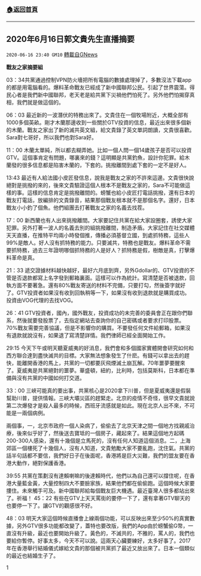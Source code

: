 ###  [:house:返回首頁](https://github.com/ourhimalayas/txt)
---

## 2020年6月16日郭文貴先生直播摘要
`2020-06-16 23:40 GM10` [轉載自GNews](https://gnews.org/zh-hant/236352/)

**戰友之家摘要組**

03：34共黨通過控制VPN防火墻把所有電腦的數據處理掉了，多數沒法下載app的都是用電腦看的。爆料革命戰友已經成了新中國聯邦公民。引起了世界震蕩。得民心者是我們新中國聯邦，老天老是給共黨下災禍他們怕死了。另外他們怕揭穿真相，我們就是做這個的。

06：03 最近新的一波潛伏的特務出來了。文貴住在一個牧場附近，大概全部有1000多個英畝。剛才木蘭那邊收到一些關於GTV投資的信息，最近出來很多個新的木蘭。戰友之家出了新的滅共英文組，給文貴錄了英文單詞朗讀，文貴很喜歡。Sara對七哥好，所以我們也對Sara好。

11：00 木蘭太單純，所以都去糊弄她。比如一個人問一個14歲孩子是否可以投資GTV。這個事肯定有問題，哪裏來的錢？這明顯是共黨釣魚，設計你犯罪。給木蘭發的很多信息都是陷害木蘭的，下套的。挑撥離間到處下套的一定不是好人。

13:43 最近有人給法國小皮匠發信息，說我是戰友之家的不許來這邊。文貴很快說絕對是挑撥的來的，後來文貴驗證這個人根本不是戰友之家的，Sara不可能做這樣的事。這樣的信息肯定是挑撥離間的。螃蟹也給小皮匠打電話挑撥，還有日本的戰友打電話，放編排的文貴錄音，結果那個戰友根本就不是那個名字。還好，日本戰友小小釣了個魚。他們組團去打著戰友之家的名義去找茬。

17：00 新西蘭也有人出來挑撥離間。大家要記住共黨在給大家設圈套，誘使大家犯罪。另外打著一波人的名義去別的組挑撥離間，制造矛盾。大家記住在社交媒體天天直播，在推特平均兩小時發個推，傳播必須基督立國，到處抓特務，這些人99%是敵人。好人沒有抓特務的能力。只要滅共，特務也是戰友。爆料革命不需要抓特務，過去三年證明哪個抓特務的人是好人？抓特務是假，樹敵是真，打擊爆料革命是真。

21：33 遞交證據材料越快越好，最好六月底到齊，另外Gdollar的、GTV投資的不管是否退款都寫上名字發到郵箱裏面。這樣可以作為統計。寫清楚是否被退款，回執方面不要著急。還有80%戰友寄送的材料不完備，只要打勾，然後簽字就好了。GTV投資者如果沒有收到回執稍等一下，如果沒有收到退款就是購買成功。投資由VOG代理的去找VOG。

26：41 GTV投資者，國內，國外戰友，投資成功的未完善的委員會正在跟你們聯系，然後就要發股票了，去指定網站去查詢你的自己密碼或者要求打印股票。70%戰友需要完善協議，但是不影響你的購買。不要發任何文件給郵箱，如果沒有退款就說沒有，如果退了寫清楚詳情。我們律師已經全面開始工作。

29:15 今天下午或明天聽夏威夷的好消息，我們會和多個國家實體開會研究如何和西方聯合達到盡快滅共的目標。大家無法想象發生了什麽。有錢可以拿出去的趕快，能離開香港的馬上，共黨的一切都要灰飛煙滅土崩瓦解。70年噩夢要醒來了。夏威夷是共黨絕對的噩夢。華盛頓，紐約，比利時，包括莫斯科，日本都在準備與沒有共黨的中國如何打交道。

33：00 三峽可能真的要出事，共黨核心是2020拿下川普，但是夏威夷還是假裝幫助川普，提供情報。三峽大壩災區的趕緊走。北京的疫情不奇怪，很早文貴就說第二次爆發才是殺人最多的時候，西班牙流感就是如此。現在北京人出不來，不可能是一兩個病例。

兩個事，一，北京市政府一個人染病了，偷偷去了北京天津之間一個地方找親戚治療，後來似乎好了，然後送去寶坻的一個房子，藏起來了。結果這個地方起碼200-300人感染，還有十幾個是立馬死的，沒有任何人知道這個消息。二，上海郊區一個樓死了十幾個人，沒有人知道，文貴勉勵大家不要亂跑，沈住氣。共黨的話半句話都不要信，我們好日子在後面呢，香港將是巨大災難，我們的盟友要在香港大動作，絕對保護香港。

39:55 共黨在策劃沒有達賴喇嘛的後達賴時代，他們以為自己還可以撐住呢，在香港大量藍金黃，大量控制四大不要臉家族，結果他們都在偷偷跑。這個時候大家要摟住。未來觸手可及。新中國聯邦給每個戰友巨大機遇。最近臺灣人很多都站出來了。祈福！
45：22 有些在GTV上天天罵街的要停一下了，還有拿著GTV聊天的也要停一下了。讓GTV的觀感很不好。

48：03 明天大家這個時候直播會上線兩個功能，可以反映出來至少50%的真實數據，另外GTV很多功能都改變了，蓋特也要改版，我們的App由於螃蟹偷G幣，一直沒有升級，最近也要開始升級了。黃色的，不滅共的，不雅的，罵人的，我們也要給你暫停。好事太多，今天不可以說。這兩天心臟要練好，太多好事了。2017年在香港舉行結婚儀式嫁給文貴的那個被共黨抓了最近又放出來了。日本一個類似的最近也結婚生子了。



1
